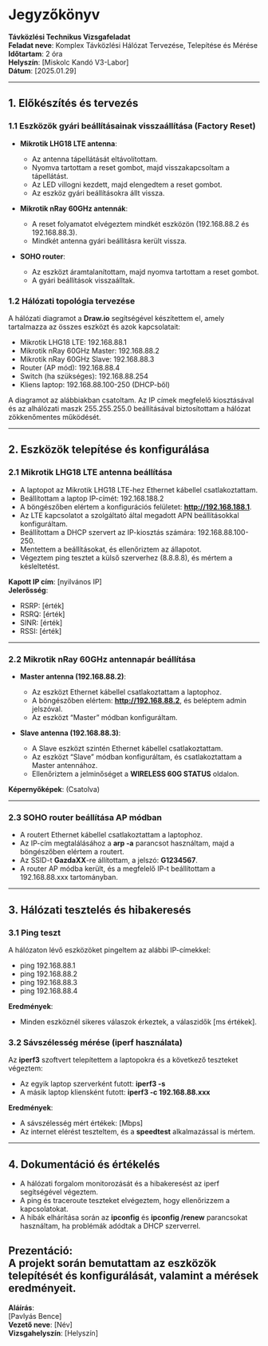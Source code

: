 # Jegyzőkönyv  
**Távközlési Technikus Vizsgafeladat**  
**Feladat neve**: Komplex Távközlési Hálózat Tervezése, Telepítése és Mérése  
**Időtartam**: 2 óra  
**Helyszín**: [Miskolc Kandó V3-Labor]  
**Dátum**: [2025.01.29]

---

## 1. Előkészítés és tervezés

### 1.1 Eszközök gyári beállításainak visszaállítása (Factory Reset)

- **Mikrotik LHG18 LTE antenna**:
  - Az antenna tápellátását eltávolítottam.
  - Nyomva tartottam a reset gombot, majd visszakapcsoltam a tápellátást.
  - Az LED villogni kezdett, majd elengedtem a reset gombot.
  - Az eszköz gyári beállításokra állt vissza.

- **Mikrotik nRay 60GHz antennák**:
  - A reset folyamatot elvégeztem mindkét eszközön (192.168.88.2 és 192.168.88.3).
  - Mindkét antenna gyári beállításra került vissza.

- **SOHO router**:
  - Az eszközt áramtalanítottam, majd nyomva tartottam a reset gombot.
  - A gyári beállítások visszaálltak.

### 1.2 Hálózati topológia tervezése

A hálózati diagramot a **Draw.io** segítségével készítettem el, amely tartalmazza az összes eszközt és azok kapcsolatait:

- Mikrotik LHG18 LTE: 192.168.88.1
- Mikrotik nRay 60GHz Master: 192.168.88.2
- Mikrotik nRay 60GHz Slave: 192.168.88.3
- Router (AP mód): 192.168.88.4
- Switch (ha szükséges): 192.168.88.254
- Kliens laptop: 192.168.88.100-250 (DHCP-ből)

A diagramot az alábbiakban csatoltam. Az IP címek megfelelő kiosztásával és az alhálózati maszk 255.255.255.0 beállításával biztosítottam a hálózat zökkenőmentes működését.

---

## 2. Eszközök telepítése és konfigurálása

### 2.1 Mikrotik LHG18 LTE antenna beállítása

- A laptopot az Mikrotik LHG18 LTE-hez Ethernet kábellel csatlakoztattam.
- Beállítottam a laptop IP-címét: 192.168.188.2
- A böngészőben elértem a konfigurációs felületet: **http://192.168.188.1**.
- Az LTE kapcsolatot a szolgáltató által megadott APN beállításokkal konfiguráltam.
- Beállítottam a DHCP szervert az IP-kiosztás számára: 192.168.88.100-250.
- Mentettem a beállításokat, és ellenőriztem az állapotot.
- Végeztem ping tesztet a külső szerverhez (8.8.8.8), és mértem a késleltetést.

**Kapott IP cím**: [nyilvános IP]  
**Jelerősség**:  
- RSRP: [érték]  
- RSRQ: [érték]  
- SINR: [érték]  
- RSSI: [érték]

---

### 2.2 Mikrotik nRay 60GHz antennapár beállítása

- **Master antenna (192.168.88.2)**:
  - Az eszközt Ethernet kábellel csatlakoztattam a laptophoz.
  - A böngészőben elértem: **http://192.168.88.2**, és beléptem admin jelszóval.
  - Az eszközt “Master” módban konfiguráltam.

- **Slave antenna (192.168.88.3)**:
  - A Slave eszközt szintén Ethernet kábellel csatlakoztattam.
  - Az eszközt “Slave” módban konfiguráltam, és csatlakoztattam a Master antennához.
  - Ellenőriztem a jelminőséget a **WIRELESS 60G STATUS** oldalon.

**Képernyőképek**: (Csatolva)

---

### 2.3 SOHO router beállítása AP módban

- A routert Ethernet kábellel csatlakoztattam a laptophoz.
- Az IP-cím megtalálásához a **arp -a** parancsot használtam, majd a böngészőben elértem a routert.
- Az SSID-t **GazdaXX**-re állítottam, a jelszó: **G1234567**.
- A router AP módba került, és a megfelelő IP-t beállítottam a 192.168.88.xxx tartományban.

---

## 3. Hálózati tesztelés és hibakeresés

### 3.1 Ping teszt

A hálózaton lévő eszközöket pingeltem az alábbi IP-címekkel:

- ping 192.168.88.1
- ping 192.168.88.2
- ping 192.168.88.3
- ping 192.168.88.4

**Eredmények**:
- Minden eszköznél sikeres válaszok érkeztek, a válaszidők [ms értékek].

### 3.2 Sávszélesség mérése (iperf használata)

Az **iperf3** szoftvert telepítettem a laptopokra és a következő teszteket végeztem:

- Az egyik laptop szerverként futott: **iperf3 -s**
- A másik laptop kliensként futott: **iperf3 -c 192.168.88.xxx**

**Eredmények**:
- A sávszélesség mért értékek: [Mbps]
- Az internet elérést teszteltem, és a **speedtest** alkalmazással is mértem.

---

## 4. Dokumentáció és értékelés

- A hálózati forgalom monitorozását és a hibakeresést az iperf segítségével végeztem.
- A ping és traceroute teszteket elvégeztem, hogy ellenőrizzem a kapcsolatokat.
- A hibák elhárítása során az **ipconfig** és **ipconfig /renew** parancsokat használtam, ha problémák adódtak a DHCP szerverrel.

**Prezentáció**:  
A projekt során bemutattam az eszközök telepítését és konfigurálását, valamint a mérések eredményeit.
---

**Aláírás**:  
[Pavlyás Bence]  
**Vezető neve**: [Név]  
**Vizsgahelyszín**: [Helyszín]
